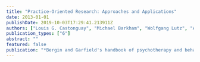 ```yaml
---
title: "Practice-Oriented Research: Approaches and Applications"
date: 2013-01-01
publishDate: 2019-10-03T17:29:41.213911Z
authors: ["Louis G. Castonguay", "Michael Barkham", "Wolfgang Lutz", "Andrew A. McAleavey"]
publication_types: ["6"]
abstract: ""
featured: false
publication: "*Bergin and Garfield's handbook of psychotherapy and behavior change*"
---
```


